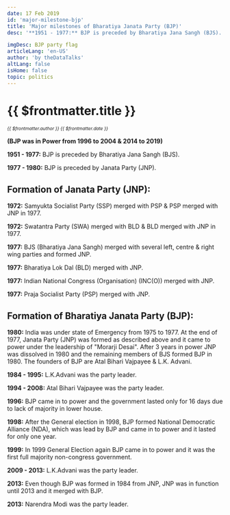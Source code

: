 ```yaml
---
date: 17 Feb 2019
id: 'major-milestone-bjp'
title: 'Major milestones of Bharatiya Janata Party (BJP)'
desc: '**1951 - 1977:** BJP is preceded by Bharatiya Jana Sangh (BJS). **1977 - 1980:** BJP is preceded by Janata Party (JNP). **Formation of Janata Party (JNP):** **1972:** Samyukta Socialist Party (SSP) merged with PSP' 

imgDesc: BJP party flag
articleLang: 'en-US'
author: 'by theDataTalks'
altLang: false
isHome: false
topic: politics
---
```


<altLang />

# {{ $frontmatter.title }}
<i style="font-size: 0.75em;"> {{ $frontmatter.author }} {{ $frontmatter.date }} </i>

**(BJP was in Power from 1996 to 2004 & 2014 to 2019)**

**1951 - 1977:** BJP is preceded by Bharatiya Jana Sangh (BJS).

**1977 - 1980:** BJP is preceded by Janata Party (JNP).

## Formation of Janata Party (JNP):

**1972:** Samyukta Socialist Party (SSP) merged with PSP & PSP merged with JNP in 1977.

**1972:** Swatantra Party (SWA) merged with BLD & BLD merged with JNP in 1977.

**1977:** BJS (Bharatiya Jana Sangh) merged with several left, centre & right wing parties and formed JNP.

**1977:** Bharatiya Lok Dal (BLD) merged with JNP.

**1977:** Indian National Congress (Organisation) (INC(O)) merged with JNP.

**1977:** Praja Socialist Party (PSP) merged with JNP.

## Formation of Bharatiya Janata Party (BJP):

**1980:** India was under state of Emergency from 1975 to 1977. At the end of 1977, Janata Party (JNP) was formed as described above and it came to power under the leadership of "Morarji Desai". After 3 years in power JNP was dissolved in 1980 and the remaining members of BJS formed BJP in 1980. The founders of BJP are Atal Bihari Vajpayee & L.K. Advani.

**1984 - 1995:** L.K.Advani was the party leader. 

**1994 - 2008:** Atal Bihari Vajpayee was the party leader. 

**1996:** BJP came in to power and the government lasted only for 16 days due to lack of majority in lower house.

**1998:** After the General election in 1998, BJP formed National Democratic Alliance (NDA), which was lead by BJP and came in to power and it lasted for only one year.

**1999:** In 1999 General Election again BJP came in to power and it was the first full majority non-congress government.

**2009 - 2013:** L.K.Advani was the party leader.

**2013:** Even though BJP was formed in 1984 from JNP, JNP was in function until 2013 and it merged with BJP.

**2013:** Narendra Modi was the party leader.

<style>


</style>